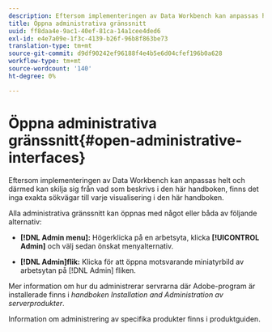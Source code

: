 ```yaml
---
description: Eftersom implementeringen av Data Workbench kan anpassas helt och därmed kan skilja sig från vad som beskrivs i den här handboken, finns det inga exakta sökvägar till varje visualisering i den här handboken.
title: Öppna administrativa gränssnitt
uuid: ff8daa4e-9ac1-40ef-81ca-14a1cee4ded6
exl-id: e4e7a09e-1f3c-4139-b26f-96b8f863be73
translation-type: tm+mt
source-git-commit: d9df90242ef96188f4e4b5e6d04cfef196b0a628
workflow-type: tm+mt
source-wordcount: '140'
ht-degree: 0%

---
```


# Öppna administrativa gränssnitt{#open-administrative-interfaces}

Eftersom implementeringen av Data Workbench kan anpassas helt och därmed kan skilja sig från vad som beskrivs i den här handboken, finns det inga exakta sökvägar till varje visualisering i den här handboken.

Alla administrativa gränssnitt kan öppnas med något eller båda av följande alternativ:

* **[!DNL Admin menu]:** Högerklicka på en arbetsyta, klicka  **[!UICONTROL Admin]** och välj sedan önskat menyalternativ.

* **[!DNL Admin]flik:** Klicka för att öppna motsvarande miniatyrbild av arbetsytan på  [!DNL Admin] fliken.

Mer information om hur du administrerar servrarna där Adobe-program är installerade finns i *handboken Installation and Administration av serverprodukter*.

Information om administrering av specifika produkter finns i produktguiden.
